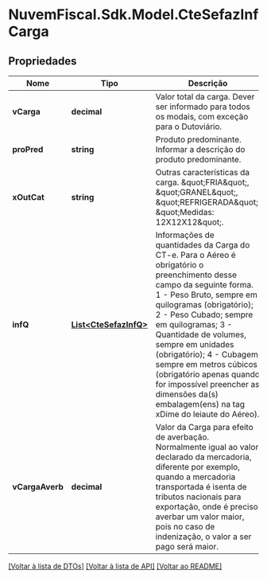 # NuvemFiscal.Sdk.Model.CteSefazInfCarga

## Propriedades

Nome | Tipo | Descrição | Comentários
------------ | ------------- | ------------- | -------------
**vCarga** | **decimal** | Valor total da carga.  Dever ser informado para todos os modais, com exceção para o Dutoviário. | [optional] 
**proPred** | **string** | Produto predominante.  Informar a descrição do produto predominante. | 
**xOutCat** | **string** | Outras características da carga.  \&quot;FRIA\&quot;, \&quot;GRANEL\&quot;, \&quot;REFRIGERADA\&quot;, \&quot;Medidas: 12X12X12\&quot;. | [optional] 
**infQ** | [**List&lt;CteSefazInfQ&gt;**](CteSefazInfQ.md) | Informações de quantidades da Carga do CT-e.  Para o Aéreo é obrigatório o preenchimento desse campo da seguinte forma.  1 - Peso Bruto, sempre em quilogramas (obrigatório);  2 - Peso Cubado; sempre em quilogramas;  3 - Quantidade de volumes, sempre em unidades (obrigatório);  4 - Cubagem, sempre em metros cúbicos (obrigatório apenas quando for impossível preencher as dimensões da(s) embalagem(ens) na tag xDime do leiaute do Aéreo). | 
**vCargaAverb** | **decimal** | Valor da Carga para efeito de averbação.  Normalmente igual ao valor declarado da mercadoria, diferente por exemplo, quando a mercadoria transportada é isenta de tributos nacionais para exportação, onde é preciso averbar um valor maior, pois no caso de indenização, o valor a ser pago será maior. | [optional] 

[[Voltar à lista de DTOs]](../README.md#documentation-for-models) [[Voltar à lista de API]](../README.md#documentation-for-api-endpoints) [[Voltar ao README]](../README.md)

